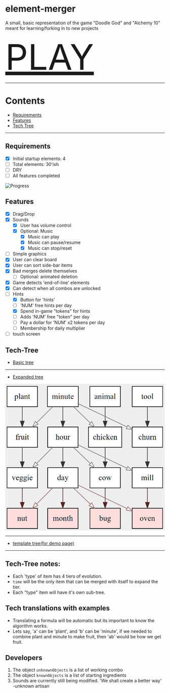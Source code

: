 # element-merger
A small, basic representation of the game "Doodle God" and "Alchemy 10" meant for learning/forking in to new projects

<a href='https://ehawk82.github.io/element-merger/' style='font-size:8em;'>PLAY</a>

<hr />

# Contents
  - [Requirements](#requirements)
  - [Features](#features)
  - [Tech Tree](#tech-tree)
  
<hr />

## Requirements
- [x] Initial startup elements: 4
- [ ] Total elements: 30'ish
- [ ] DRY
- [ ] All features completed

![Progress](https://progress-bar.dev/63/)

## Features

- [x] Drag/Drop
- [x] Sounds
  + [x] User has volume control
  + [x] Optional: Music
  	* [x] Music can play
  	* [x] Music can pause/resume
  	* [x] Music can stop/reset
- [ ] Simple graphics
- [x] User can clear board
- [x] User can sort side-bar items
- [x] Bad merges delete themselves
  + [ ] Optional: animated deletion
- [x] Game detects 'end-of-line' elements
- [x] Can detect when all combos are unlocked
- [ ] Hints
  + [x] Button for 'hints'
  + [ ] 'NUM' free hints per day
  + [x] Spend in-game "tokens" for hints
  + [ ] Adds 'NUM' free "token" per day
  + [ ] Pay a dollar for 'NUM' x2 tokens per day
  + [ ] Membership for daily multiplier
- [ ] touch screen

## Tech-Tree

- [Basic tree](https://stonecypher.github.io/jssm-viz-demo/graph_explorer.html?s=LYQwxgFglgdgpgfRiYcAEGMC40CIBKcYUADugCoBOccuA3AFCiSyIgCuALhAPaWY5cAKRABnHjDQBxSiABeUEDB70m4aPAQAbKGDgxR6NDgCyASXKNmGxGB7BUMTtjwBBNACMxutFp48AazQQZ250TmpaK3VWbSUAc3YQePQcfWiWTQA3OEpRKAkXAEYAOgAGcsYAM1EtBBy8gslMYvLKhgZRThBKTgQukLhRFuM0AG0AGR4QABM0QkNOAF1GfRn+7s4hkZcxlY6GAHoAKjQZuCqOLU5RLAYSLSVOABolKFAtZ853uC--LQYx0OHROaAeTzQQPujycaAAvAA+NBVSjsKDORFoHLxeJQdCYmBcRhHU5vD6Q4FkkBaeFIlhgAL6WloOwAd2ZHnY8WJoO+qApTFgXHxSN47H4mJmIAAnszgBJuMTgEKtmgALRIsYotHOemMySQcUwfYMMX8DXjbG49BstDKrRaE1S2UWsaE5yc+JoHg5Y0806cf4CwM8GmYw2USSY+1hpE+9JAA)

<hr />

- [Expanded tree](https://stonecypher.github.io/jssm-viz-demo/graph_explorer.html?s=LYQwxgFglgdgpgfRiYcAEGMC40CIBKcYUADugCoBOccuA3AFCiSyIgCuALhAPaWY5cAKRABnHjHpNw0eAgA2UMHBij0aHAFkAkuUbNZiMD2CoYnbHiHtRFkGgCO7JQGs0cAB4oS89DwBmaLwA7mjccGpoINRowZRQnJwqUgasCiAwAObsIJnoOCr6MmkAbnCUolASlgCMAHQADI2M-qLyCGUVVTCYAmj1TQ2MDLbRnAijSaK9GmgA2gAyPCAAJmiEapwAuowqKxOcIFMzlnM7DBcA9ABUaCtw-hzynKJYDD4ZnAA0GVCg8l9OH84ICeDx5AxrpcLgxLnD4QjEfCAOQfczIpGYzGwy5oNEWAB8RLCwPe8k+aAAtAT5v5KM4LGVMpkoOgYFxzji0HSGWgiTSgagGDyElSaXMQCQfOgAEblSgATzQxE49NEnLhaCZLPQ-JJQu1rLF82MlB6wQgcCOaHBUDKGtx7MJxMFcAYTuNczIGS4UXkwAka2MxhADqxWORv3+GPD4YYUZA8k9LDALhUaBl7Eyyp4wQdyugqZUDBTaZ61PmcGZOfk5LyMHzmcyDCbnrl6GDhkTaHJYHzxmCJdznuAUHkbmMtdy6YVPGylG2+jHbgrmcS5WGONjSORnDB8hj26xDD34OTEHYZrQo9rNrKDeGmsgl5gJYvV9XXCSlDocJvLiuXEbwhLkeHvQCjwRXdgUPSDESYWAuHQABeGleEvNBULuEAlSwgNzAgR8gMQpIEKddAKzmEU7ClXwcyvb0PVLdMq2zf8CxffN0MoBhuM9Q1ZXlJULStOx-UDDMs2vMd5HzFYcIYeSlUolU1TQD1bTKHMQxzUIwJUc44KMuMgA)

[![EXPANDED TREE](https://github.com/Ehawk82/element-merger/blob/main/docs/src/assets/images/readmeImage_1.png)](https://fsl.tools/viewer/?z=LYQwxgFglgdgpgfRiYcAEGMC40CIBKcYUADugCoBOccuA3AFCiSyIgCuALhAPaWY5cAKRABnHjDQBxSiABeUEDB70m4aPAQAbKGDgxR6NDgCyASXKNmGxGB7BUMTtjwBBNACMxutFp48AazQQZ250TmpaK3VWbSUAc3YQePQcfWiWTQA3OEpRKAkXAEYAOgAGcsYAM1EtBBy8gslMYvLKhgZRThBKTgQukLhRFuM0AG0AGR4QABM0QkNOAF1GfRn+7s4hkZcxlY6GAHoAKjQZuCqOLU5RLAYSLSVOABolKFAtZ853uC--LQYx0OHROaAeTzQQPujycaAAvAA+NBVSjsKDORFoHLxeJQdCYmBcRhHU5vD6Q4FkkBaeFIlhgAL6WloOwAd2ZHnY8WJoO+qApTFgXHxSN47H4mJmIAAnszgBJuMTgEKtmgALRIsYotHOemMySQcUwfYMMX8DXjbG49BstDKrRaE1S2UWsaE5yc+JoHg5Y0806cf4CwM8GmYw2USSY+1hpE+9JAA)

<hr />

- [template tree(for demo page)](https://stonecypher.github.io/jssm-viz-demo/graph_explorer.html?s=LYQwxgFglgdgpgfRiYcAEGMC40CIAqcwADgDYgAu6+ATnHLgNwBQoksiIArhRAPY1MOXACkQAZz4w0AcRogAXlBAw+TVuGjwEpKGDgxx6NDgCyASXws2WxGD7BUMCtjwBBNFRLkqnuui4jABM0KTQgoj40YhAAcwZrTQ4dFViuOPQcA0T2bQA3OBpxKDCTNABGADoABhqWADNxUgQCopLpTFcq2uqWZnEKEBoKBAHKOHFOsoBtABk+EBCAJQm4CgBdFgMg0cGqSamZzeZmEDQAWgA+NGmQO7O7tBAAIyewJ5CQeqfYp4gn8BoZ6Al4g4FgIL1Y6vK43Z7w14vIGvZ7vZ4hZ7fZ6-Z7-cFPfGgiFQljvWHTMCU96A1FoSl0kJgb5gX6QAFowFgQFBQH1QGxQEQMHC4nHELkoKSz4YxkhSXhb5BX5Bf486ngyHHb7k+q675fIHMxXfXVoeq-er-Pnq8Cali-cmxJ2-OJA1nKi2-J1oWL-AVgY7-ckQEP-EB4-5slVmv3-ENoIUBxhAA)

<hr />

## Tech-Tree notes:
- Each 'type' of item has 4 tiers of evolution.
- <code>time</code> will be the only item that can be merged with itself to expand the tier.
- Each "type" item will have it's own sub-tree.

## Tech translations with examples
- Translating a formula will be automatic but its important to know the algorithm works.
- Lets say, 'a' can be 'plant', and 'b' can be 'minute', if we needed to combine plant and minute to make fruit, then 'ab' would be how we get fruit.  


## Developers
1. The object <code>unknownObjects</code> is a list of working combo
2. The object <code>knownObjects</code> is a list of starting ingredients
3. Sounds are currently still being modified.  'We shall create a better way' -unknown artisan


